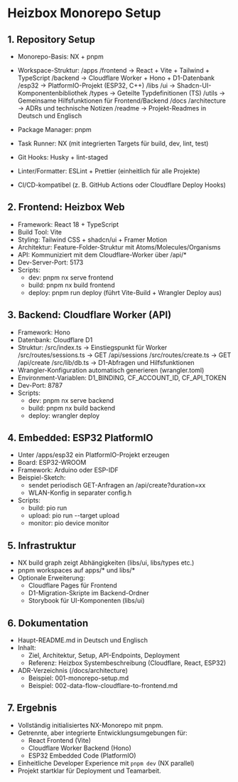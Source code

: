 # Heizbox Monorepo Setup

## 1. Repository Setup
- Monorepo-Basis: NX + pnpm
- Workspace-Struktur:
  /apps
    /frontend       → React + Vite + Tailwind + TypeScript
    /backend        → Cloudflare Worker + Hono + D1-Datenbank
    /esp32          → PlatformIO-Projekt (ESP32, C++)
  /libs
    /ui             → Shadcn-UI-Komponentenbibliothek
    /types          → Geteilte Typdefinitionen (TS)
    /utils          → Gemeinsame Hilfsfunktionen für Frontend/Backend
  /docs
    /architecture   → ADRs und technische Notizen
    /readme         → Projekt-Readmes in Deutsch und Englisch

- Package Manager: pnpm
- Task Runner: NX (mit integrierten Targets für build, dev, lint, test)
- Git Hooks: Husky + lint-staged
- Linter/Formatter: ESLint + Prettier (einheitlich für alle Projekte)
- CI/CD-kompatibel (z. B. GitHub Actions oder Cloudflare Deploy Hooks)

## 2. Frontend: Heizbox Web
- Framework: React 18 + TypeScript
- Build Tool: Vite
- Styling: Tailwind CSS + shadcn/ui + Framer Motion
- Architektur: Feature-Folder-Struktur mit Atoms/Molecules/Organisms
- API: Kommuniziert mit dem Cloudflare-Worker über /api/*
- Dev-Server-Port: 5173
- Scripts:
  - dev: pnpm nx serve frontend
  - build: pnpm nx build frontend
  - deploy: pnpm run deploy (führt Vite-Build + Wrangler Deploy aus)

## 3. Backend: Cloudflare Worker (API)
- Framework: Hono
- Datenbank: Cloudflare D1
- Struktur:
  /src/index.ts → Einstiegspunkt für Worker
  /src/routes/sessions.ts → GET /api/sessions
  /src/routes/create.ts → GET /api/create
  /src/lib/db.ts → D1-Abfragen und Hilfsfunktionen
- Wrangler-Konfiguration automatisch generieren (wrangler.toml)
- Environment-Variablen: D1_BINDING, CF_ACCOUNT_ID, CF_API_TOKEN
- Dev-Port: 8787
- Scripts:
  - dev: pnpm nx serve backend
  - build: pnpm nx build backend
  - deploy: wrangler deploy

## 4. Embedded: ESP32 PlatformIO
- Unter /apps/esp32 ein PlatformIO-Projekt erzeugen
- Board: ESP32-WROOM
- Framework: Arduino oder ESP-IDF
- Beispiel-Sketch:
  - sendet periodisch GET-Anfragen an /api/create?duration=xx
  - WLAN-Konfig in separater config.h
- Scripts:
  - build: pio run
  - upload: pio run --target upload
  - monitor: pio device monitor

## 5. Infrastruktur
- NX build graph zeigt Abhängigkeiten (libs/ui, libs/types etc.)
- pnpm workspaces auf apps/* und libs/*
- Optionale Erweiterung:
  - Cloudflare Pages für Frontend
  - D1-Migration-Skripte im Backend-Ordner
  - Storybook für UI-Komponenten (libs/ui)

## 6. Dokumentation
- Haupt-README.md in Deutsch und Englisch
- Inhalt:
  - Ziel, Architektur, Setup, API-Endpoints, Deployment
  - Referenz: Heizbox Systembeschreibung (Cloudflare, React, ESP32)
- ADR-Verzeichnis (/docs/architecture)
  - Beispiel: 001-monorepo-setup.md
  - Beispiel: 002-data-flow-cloudflare-to-frontend.md

## 7. Ergebnis
- Vollständig initialisiertes NX-Monorepo mit pnpm.
- Getrennte, aber integrierte Entwicklungsumgebungen für:
  - React Frontend (Vite)
  - Cloudflare Worker Backend (Hono)
  - ESP32 Embedded Code (PlatformIO)
- Einheitliche Developer Experience mit `pnpm dev` (NX parallel)
- Projekt startklar für Deployment und Teamarbeit.

